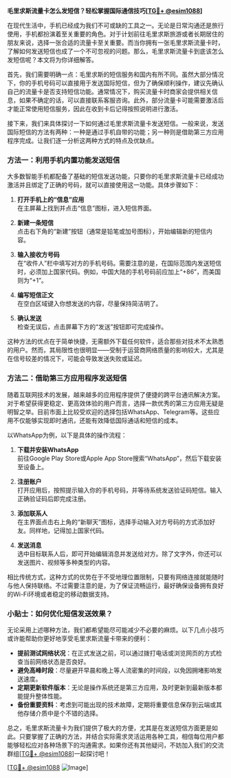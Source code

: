 **毛里求斯流量卡怎么发短信？轻松掌握国际通信技巧[[TG💪+ @esim1088](https://t.me/s/esim1088)]**

在现代生活中，手机已经成为我们不可或缺的工具之一。无论是日常沟通还是旅行使用，手机都扮演着至关重要的角色。对于计划前往毛里求斯旅游或者长期居住的朋友来说，选择一张合适的流量卡至关重要。而当你拥有一张毛里求斯流量卡时，了解如何发送短信也成了一个不可忽视的问题。那么，毛里求斯流量卡到底该怎么发短信呢？本文将为你详细解答。

首先，我们需要明确一点：毛里求斯的短信服务和国内有所不同。虽然大部分情况下，你的手机号码可以直接用于发送国际短信，但为了确保顺利操作，建议先确认自己的流量卡是否支持短信功能。通常情况下，购买流量卡时商家会提供相关信息，如果不确定的话，可以直接联系客服咨询。此外，部分流量卡可能需要激活后才能正常使用短信服务，因此在收到卡后记得按照说明进行激活。

接下来，我们来具体探讨一下如何通过毛里求斯流量卡发送短信。一般来说，发送国际短信的方法有两种：一种是通过手机自带的功能；另一种则是借助第三方应用程序完成。让我们逐一分析这两种方式的特点及优缺点。

### 方法一：利用手机内置功能发送短信

大多数智能手机都配备了基础的短信发送功能，只要你的毛里求斯流量卡已经成功激活并且绑定了正确的号码，就可以直接使用这一功能。具体步骤如下：

1. **打开手机上的“信息”应用**  
   在主屏幕上找到并点击“信息”图标，进入短信界面。

2. **新建一条短信**  
   点击右下角的“新建”按钮（通常是铅笔或加号图标），开始编辑新的短信内容。

3. **输入接收方号码**  
   在“收件人”栏中填写对方的手机号码。需要注意的是，在国际范围内发送短信时，必须加上国家代码。例如，中国大陆的手机号码前应加上“+86”，而美国则为“+1”。

4. **编写短信正文**  
   在空白区域键入你想发送的内容，尽量保持简洁明了。

5. **确认发送**  
   检查无误后，点击屏幕下方的“发送”按钮即可完成操作。

这种方法的优点在于简单快捷，无需额外下载任何软件，适合那些对技术不太熟悉的用户。然而，其局限性也很明显——受制于运营商网络质量的影响较大，尤其是在信号较差的情况下，可能会导致发送失败或延迟。

### 方法二：借助第三方应用程序发送短信

随着互联网技术的发展，越来越多的应用程序提供了便捷的跨平台通讯解决方案。对于希望获得更稳定、更高效体验的用户而言，选择一款优秀的第三方应用无疑是明智之举。目前市面上比较受欢迎的选择包括WhatsApp、Telegram等。这些应用不仅能够实现即时通讯，还能有效降低国际通话和短信的成本。

以WhatsApp为例，以下是具体的操作流程：

1. **下载并安装WhatsApp**  
   前往Google Play Store或Apple App Store搜索“WhatsApp”，然后下载安装至设备上。

2. **注册账户**  
   打开应用后，按照提示输入你的手机号码，并等待系统发送验证码短信。输入正确验证码后即完成注册。

3. **添加联系人**  
   在主界面点击右上角的“新聊天”图标，选择手动输入对方号码的方式添加好友。同样地，记得加上国家代码。

4. **发送消息**  
   选中目标联系人后，即可开始编辑消息并发送给对方。除了文字外，你还可以发送图片、视频等多种类型的内容。

相比传统方式，这种方式的优势在于不受地理位置限制，只要有网络连接就能随时与他人保持联络。不过需要注意的是，为了保证流畅运行，最好确保设备拥有良好的Wi-Fi环境或者稳定的移动数据支持。

### 小贴士：如何优化短信发送效果？

无论采用上述哪种方法，我们都希望能尽可能减少不必要的麻烦。以下几点小技巧或许能帮助你更好地享受毛里求斯流量卡带来的便利：

- **提前测试网络状况**：在正式发送之前，可以通过拨打电话或浏览网页的方式检查当前网络状态是否良好。
- **避免高峰时段**：尽量避开早晨和晚上等人流密集的时间段，以免因拥堵影响发送速度。
- **定期更新软件版本**：无论是操作系统还是第三方应用，及时更新到最新版本都能提升整体性能。
- **备份重要资料**：考虑到可能出现的技术故障，定期将重要信息保存到云端或其他存储介质中是个不错的选择。

总之，毛里求斯流量卡为我们提供了极大的方便，尤其是在发送短信方面更是如此。只要掌握了正确的方法，并结合实际需求灵活运用各种工具，相信每位用户都能够轻松应对各种场景下的沟通需求。如果你还有其他疑问，不妨加入我们的交流群组[[TG💪+ @esim1088](https://t.me/s/esim1088)]一起探讨吧！

[[TG💪+ @esim1088](https://t.me/s/esim1088) ![Image](https://i.postimg.cc/4NQfJmqS/Snipaste-2025-05-13-00-14-12.png)]